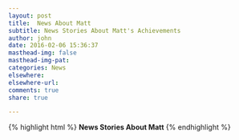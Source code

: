 ```yaml
---
layout: post
title:  News About Matt
subtitle: News Stories About Matt's Achievements
author: john
date: 2016-02-06 15:36:37
masthead-img: false
masthead-img-pat:
categories: News
elsewhere:
elsewhere-url:
comments: true
share: true

---
```


{% highlight html %}
**News Stories About Matt**
{% endhighlight %}


